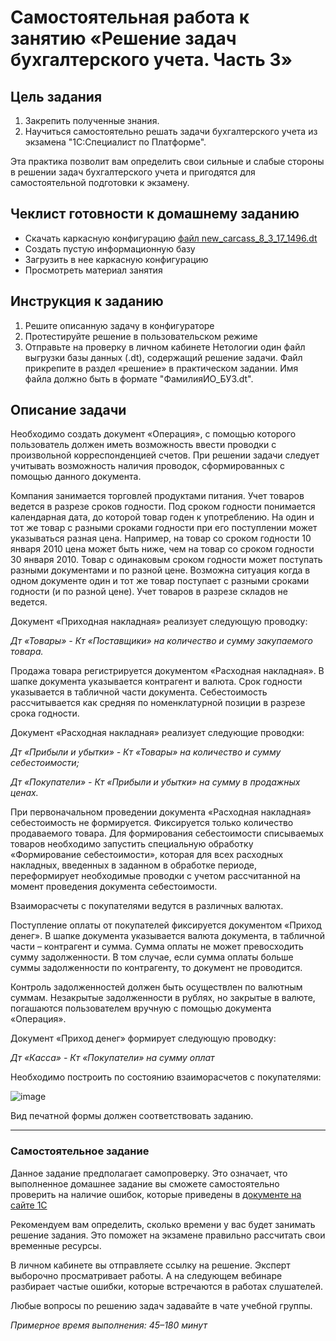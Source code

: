 # Самостоятельная работа к занятию «Решение задач бухгалтерского учета. Часть 3»

## Цель задания

1. Закрепить полученные знания.
2. Научиться самостоятельно решать задачи бухгалтерского учета из экзамена "1С:Специалист по Платформе".

Эта практика позволит вам определить свои сильные и слабые стороны в решении задач бухгалтерского учета и пригодятся для самостоятельной подготовки к экзамену.

## Чеклист готовности к домашнему заданию

- Скачать каркасную конфигурацию [файл new_carcass_8_3_17_1496.dt](https://github.com/Bofh82/onec-mid-homeworks/blob/main/OCPS/new_carcass_8_3_17_1496.dt)
- Создать пустую информационную базу
- Загрузить в нее каркасную конфигурацию
- Просмотреть материал занятия

## Инструкция к заданию

1. Решите описанную задачу в конфигураторе
2. Протестируйте решение в пользовательском режиме
3. Отправьте на проверку в личном кабинете Нетологии один файл выгрузки базы данных (.dt), содержащий решение задачи. Файл прикрепите в раздел «решение» в практическом задании. Имя файла должно быть в формате "ФамилияИО_БУ3.dt".

## Описание задачи

Необходимо создать документ «Операция», с помощью которого пользователь должен иметь возможность ввести проводки с произвольной корреспонденцией счетов. При решении задачи следует учитывать возможность наличия проводок, сформированных с помощью данного документа.

Компания занимается торговлей продуктами питания. Учет товаров ведется в разрезе сроков годности. Под сроком годности понимается календарная дата, до которой товар годен к употреблению. На один и тот же товар с разными сроками годности при его поступлении может указываться разная цена. Например, на товар со сроком годности 10 января 2010 цена может быть ниже, чем на товар со сроком годности 30 января 2010. Товар с одинаковым сроком годности может поступать разными документами и по разной цене. Возможна ситуация когда в одном документе один и тот же товар поступает с разными сроками годности (и по разной цене). Учет товаров в разрезе складов не ведется.

Документ «Приходная накладная» реализует следующую проводку:

*Дт «Товары» - Кт «Поставщики» на количество и сумму закупаемого товара.*

Продажа товара регистрируется документом «Расходная накладная». В шапке документа указывается контрагент и валюта. Срок годности указывается в табличной части документа. Себестоимость рассчитывается как средняя по номенклатурной позиции в разрезе срока годности.

Документ «Расходная накладная» реализует следующие проводки:

*Дт «Прибыли и убытки» - Кт «Товары» на количество и сумму себестоимости;*

*Дт «Покупатели» - Кт «Прибыли и убытки» на сумму в продажных ценах.*

При первоначальном проведении документа «Расходная накладная» себестоимость не формируется. Фиксируется только количество продаваемого товара.
Для формирования себестоимости списываемых товаров необходимо запустить специальную обработку «Формирование себестоимости», которая для всех расходных накладных, введенных в заданном в обработке периоде, переформирует необходимые проводки с учетом рассчитанной на момент проведения документа себестоимости.

Взаиморасчеты с покупателями ведутся в различных валютах.

Поступление оплаты от покупателей фиксируется документом «Приход денег». В шапке документа указывается валюта документа, в табличной части – контрагент и сумма. Сумма оплаты не может превосходить сумму задолженности. В том случае, если сумма оплаты больше суммы задолженности по контрагенту, то документ не проводится.

Контроль задолженностей должен быть осуществлен по валютным суммам. Незакрытые задолженности в рублях, но закрытые в валюте, погашаются пользователем вручную с помощью документа «Операция».

Документ «Приход денег» формирует следующую проводку:

*Дт «Касса» - Кт «Покупатели» на сумму оплат*

Необходимо построить по состоянию взаиморасчетов с покупателями:

![image](https://github.com/netology-code/onec-mid-homeworks/assets/44517817/03555a81-6b13-4a68-a644-d8455c964d8d)

Вид печатной формы должен соответствовать заданию.

------

### Самостоятельное задание

Данное задание предполагает самопроверку. Это означает, что выполненное домашнее задание вы сможете самостоятельно проверить на наличие ошибок, которые приведены в [документе на сайте 1С](https://static.1c.ru/rus/partners/training/files/ATT83PL.rtf?356jhteyner67j340)

Рекомендуем вам определить, сколько времени у вас будет занимать решение задания. Это поможет на экзамене правильно рассчитать свои временные ресурсы.

В личном кабинете вы отправляете ссылку на решение. Эксперт выборочно просматривает работы. А на следующем вебинаре разбирает частые ошибки, которые встречаются в работах слушателей.

Любые вопросы по решению задач задавайте в чате учебной группы.

*Примерное время выполнения: 45–180 минут*
